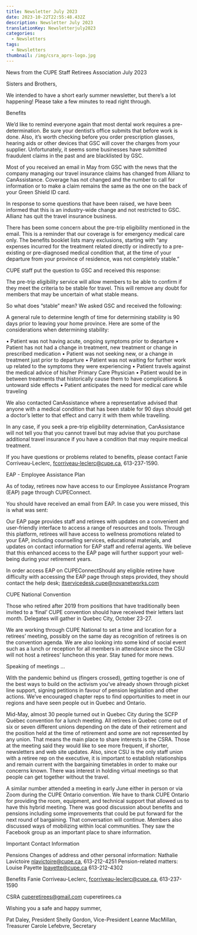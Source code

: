 ```yaml
---
title: Newsletter July 2023
date: 2023-10-22T22:55:48.432Z
description: Newsletter July 2023
translationKey: Newsletterjuly2023
categories:
  - Newsletters
tags:
  - Newsletters
thumbnail: /img/csra_aprs-logo.jpg
---
```



News from the CUPE Staff Retirees Association
July 2023         

Sisters and Brothers,

We intended to have a short early summer newsletter, but there’s a lot happening! Please take a few minutes to read right through.

Benefits

We’d like to remind everyone again that most dental work requires a pre-determination. Be sure your dentist’s office submits that before work is done. Also, it’s worth checking before you order prescription glasses, hearing aids or other devices that GSC will cover the charges from your supplier. Unfortunately, it seems some businesses have submitted fraudulent claims in the past and are blacklisted by GSC. 

Most of you received an email in May from GSC with the news that the company managing our travel insurance claims has changed from Allianz to CanAssistance. Coverage has not changed and the number to call for information or to make a claim remains the same as the one on the back of your Green Shield ID card.

In response to some questions that have been raised, we have been informed that this is an industry-wide change and not restricted to GSC. Allianz has quit the travel insurance business.

There has been some concern about the pre-trip eligibility mentioned in the email. This is a reminder that our coverage is for emergency medical care only. The benefits booklet lists many exclusions, starting with “any expenses incurred for the treatment related directly or indirectly to a pre-existing or pre-diagnosed medical condition that, at the time of your departure from your province of residence, was not completely stable.”

CUPE staff put the question to GSC and received this response:

The pre-trip eligibility service will allow members to be able to confirm if they meet the criteria to be stable for travel. This will remove any doubt for members that may be uncertain of what stable means.

So what does “stable” mean? We asked GSC and received the following:

A general rule to determine length of time for determining stability is 90 days prior to leaving your home province. Here are some of the considerations when determining stability: 

•         Patient was not having acute, ongoing symptoms prior to departure
•         Patient has not had a change in treatment, new treatment or change in prescribed medication
•         Patient was not seeking new, or a change in treatment just prior to departure
•         Patient was not waiting for further work up related to the symptoms they were experiencing
•         Patient travels against the medical advice of his/her Primary Care Physician
•         Patient would be in between treatments that historically cause them to have complications & untoward side effects
•         Patient anticipates the need for medical care while traveling

We also contacted CanAssistance where a representative advised that anyone with a medical condition that has been stable for 90 days should get a doctor’s letter to that effect and carry it with them while travelling. 

In any case, if you seek a pre-trip eligibility determination, CanAssistance will not tell you that you cannot travel but may advise that you purchase additional travel insurance if you have a condition that may require medical treatment.

If you have questions or problems related to benefits, please contact Fanie Corriveau-Leclerc, fcorriveau-leclerc@cupe.ca, 613-237-1590.

EAP - Employee Assistance Plan

As of today, retirees now have access to our Employee Assistance Program (EAP) page through CUPEConnect.

You should have received an email from EAP.  In case you were missed, this is what was sent:

Our EAP page provides staff and retirees with updates on a convenient and user-friendly interface to access a range of resources and tools. Through this platform, retirees will have access to wellness promotions related to your EAP, including counselling services, educational materials, and updates on contact information for EAP staff and referral agents. We believe that this enhanced access to the EAP page will further support your well-being during your retirement years.

In order access EAP on CUPEConnectShould any eligible retiree have difficulty with accessing the EAP page through steps provided, they should contact the help desk; itservicedesk.cupe@novanetworks.com

CUPE National Convention

Those who retired after 2019 from positions that have traditionally been invited to a ‘final’ CUPE convention should have received their letters last month. Delegates will gather in Quebec City, October 23-27.

We are working through CUPE National to set a time and location for a retirees’ meeting, possibly on the same day as recognition of retirees is on the convention agenda. We are also looking into some kind of social event such as a lunch or reception for all members in attendance since the CSU will not host a retirees’ luncheon this year. Stay tuned for more news.

Speaking of meetings …

With the pandemic behind us (fingers crossed), getting together is one of the best ways to build on the activism you’ve already shown through picket line support, signing petitions in favour of pension legislation and other actions. We’ve encouraged chapter reps to find opportunities to meet in our regions and have seen people out in Quebec and Ontario.

Mid-May, almost 30 people turned out in Quebec City during the SCFP Québec convention for a lunch meeting. All retirees in Quebec come out of six or seven different unions depending on the date of their retirement and the position held at the time of retirement and some are not represented by any union. That means the main place to share interests is the CSRA. Those at the meeting said they would like to see more frequent, if shorter, newsletters and web site updates. Also, since CSU is the only staff union with a retiree rep on the executive, it is important to establish relationships and remain current with the bargaining timetables in order to make our concerns known. There was interest in holding virtual meetings so that people can get together without the travel.

A similar number attended a meeting in early June either in person or via Zoom during the CUPE Ontario convention. We have to thank CUPE Ontario for providing the room, equipment, and technical support that allowed us to have this hybrid meeting. There was good discussion about benefits and pensions including some improvements that could be put forward for the next round of bargaining. That conversation will continue. Members also discussed ways of mobilizing within local communities. They saw the Facebook group as an important place to share information.

 Important Contact Information

Pensions         Changes of address and other personal information:
                        Nathalie Lavictoire nlavictoire@cupe.ca, 613-212-4251 
                        Pension-related matters:
                        Louise Payette lpayette@cupe.ca 613-212-4302

Benefits          Fanie Corriveau-Leclerc, fcorriveau-leclerc@cupe.ca, 613-237-1590

CSRA             cuperetirees@gmail.com
                        cuperetirees.ca

Wishing you a safe and happy summer,

Pat Daley, President
Shelly Gordon, Vice-President
Leanne MacMillan, Treasurer
Carole Lefebvre, Secretary